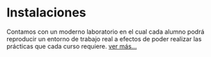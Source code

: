 # Instalaciones

Contamos con un moderno laboratorio en el cual cada alumno podrá reproducir un entorno de trabajo real a efectos de poder realizar las prácticas que cada curso requiere. [ver más...](http://www.lslutnfra.com/curso-fullstack#)